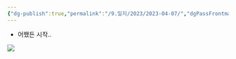 ```yaml
---
{"dg-publish":true,"permalink":"/9.일지/2023/2023-04-07/","dgPassFrontmatter":true,"noteIcon":""}
---
```




- 어쨌든 시작..

![](https://i.imgur.com/DUir3Su.png)
